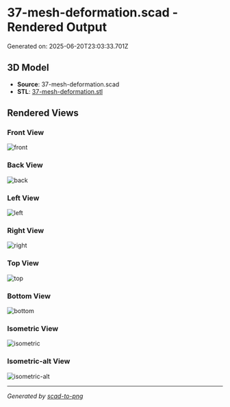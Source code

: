 # 37-mesh-deformation.scad - Rendered Output

Generated on: 2025-06-20T23:03:33.701Z

## 3D Model

- **Source**: 37-mesh-deformation.scad
- **STL**: [37-mesh-deformation.stl](./37-mesh-deformation.stl)

## Rendered Views

### Front View
![front](./front.png)

### Back View
![back](./back.png)

### Left View
![left](./left.png)

### Right View
![right](./right.png)

### Top View
![top](./top.png)

### Bottom View
![bottom](./bottom.png)

### Isometric View
![isometric](./isometric.png)

### Isometric-alt View
![isometric-alt](./isometric-alt.png)

---
*Generated by [scad-to-png](https://github.com/imjasonh/scad-to-png)*
